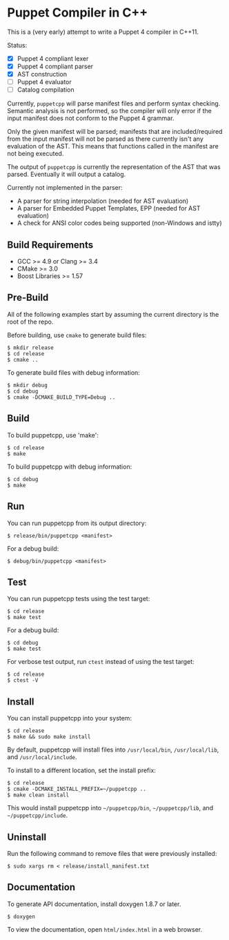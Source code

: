 Puppet Compiler in C++
======================

This is a (very early) attempt to write a Puppet 4 compiler in C++11.

Status:

* [x] Puppet 4 compliant lexer
* [x] Puppet 4 compliant parser
* [x] AST construction
* [ ] Puppet 4 evaluator
* [ ] Catalog compilation

Currently, `puppetcpp` will parse manifest files and perform syntax checking.
Semantic analysis is not performed, so the compiler will only error if the
input manifest does not conform to the Puppet 4 grammar.

Only the given manifest will be parsed; manifests that are included/required from the input manifest
will not be parsed as there currently isn't any evaluation of the AST.  This means that
functions called in the manifest are not being executed.

The output of `puppetcpp` is currently the representation of the AST that was parsed.
Eventually it will output a catalog.

Currently not implemented in the parser:

* A parser for string interpolation (needed for AST evaluation)
* A parser for Embedded Puppet Templates, EPP (needed for AST evaluation)
* A check for ANSI color codes being supported (non-Windows and istty)

Build Requirements
------------------

* GCC >= 4.9 or Clang >= 3.4
* CMake >= 3.0
* Boost Libraries >= 1.57

Pre-Build
---------

All of the following examples start by assuming the current directory is the root of the repo.

Before building, use `cmake` to generate build files:

    $ mkdir release
    $ cd release
    $ cmake ..

To generate build files with debug information:

    $ mkdir debug
    $ cd debug
    $ cmake -DCMAKE_BUILD_TYPE=Debug ..

Build
-----

To build puppetcpp, use 'make':

    $ cd release
    $ make

To build puppetcpp with debug information:

    $ cd debug
    $ make

Run
---

You can run puppetcpp from its output directory:

`$ release/bin/puppetcpp <manifest>`

For a debug build:

`$ debug/bin/puppetcpp <manifest>`

Test
----

You can run puppetcpp tests using the test target:

    $ cd release
    $ make test

For a debug build:

    $ cd debug
    $ make test

For verbose test output, run `ctest` instead of using the test target:

    $ cd release
    $ ctest -V

Install
-------

You can install puppetcpp into your system:

    $ cd release
    $ make && sudo make install

By default, puppetcpp will install files into `/usr/local/bin`, `/usr/local/lib`, and `/usr/local/include`.

To install to a different location, set the install prefix:

    $ cd release
    $ cmake -DCMAKE_INSTALL_PREFIX=~/puppetcpp ..
    $ make clean install

This would install puppetcpp into `~/puppetcpp/bin`, `~/puppetcpp/lib`, and `~/puppetcpp/include`.

Uninstall
---------

Run the following command to remove files that were previously installed:

    $ sudo xargs rm < release/install_manifest.txt

Documentation
-------------

To generate API documentation, install doxygen 1.8.7 or later.

    $ doxygen

To view the documentation, open `html/index.html` in a web browser.
